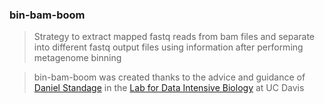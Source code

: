 ### bin-bam-boom

> Strategy to extract mapped fastq reads from bam files and separate into different fastq output files using information after performing metagenome binning

> bin-bam-boom was created thanks to the advice and guidance of [Daniel Standage](https://github.com/standage) in the [Lab for Data Intensive Biology](https://github.com/dib-lab) at UC Davis

